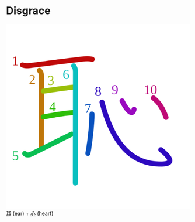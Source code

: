 # Disgrace
![恥](../Kanji/kanji-colorize/6065.svg)
[耳](../Kanji/kanji-dict/耳.md) (ear) + [心](../Kanji/kanji-dict/心.md) (heart) 